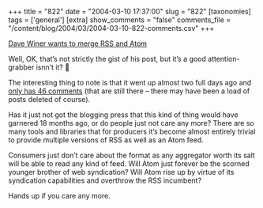 +++
title = "822"
date = "2004-03-10 17:37:00"
slug = "822"
[taxonomies]
tags = ['general']
[extra]
show_comments = "false"
comments_file = "/content/blog/2004/03/2004-03-10-822-comments.csv"
+++

[Dave Winer wants to merge RSS and Atom](http://blogs.law.harvard.edu/crimson1/2004/03/08)

Well, OK, that’s not strictly the gist of his post, but it’s a good attention-grabber isnn’t it? 🙂

The interesting thing to note is that it went up almost two full days ago and [only has 46 comments](http://blogs.law.harvard.edu/crimson1/comments?u=crimson1&p=1243&link=http%3A%2F%2Fblogs.law.harvard.edu%2Fcrimson1%2F2004%2F03%2F08%23a1243) (that are still there – there may have been a load of posts deleted of course).

Has it just not got the blogging press that this kind of thing would have garnered 18 months ago, or do people just not care any more? There are so many tools and libraries that for producers it’s become almost entirely trivial to provide multiple versions of RSS as well as an Atom feed.

Consumers just don’t care about the format as any aggregator worth its salt will be able to read any kind of feed. Will Atom just forever be the scorned younger brother of web syndication? Will Atom rise up by virtue of its syndication capabilities and overthrow the RSS incumbent?

Hands up if you care any more.
